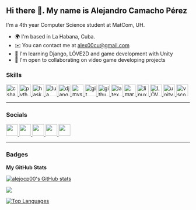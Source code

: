 Hi there 👋. My name is Alejandro Camacho Pérez
---

I'm a 4th year Computer Science student at MatCom, UH.


* 🌍  I'm based in La Habana, Cuba.
* ✉️  You can contact me at [alex00cu@gmail.com](mailto:alex00cu@gmail.com)
* 🧠  I'm learning Django, LÖVE2D and game development with Unity
* 🤝  I'm open to collaborating on video game developing projects

### Skills

<div align="left">
  <a href="https://dotnet.microsoft.com/en-us/languages/csharp">
    <img src="https://cdn.jsdelivr.net/gh/devicons/devicon/icons/csharp/csharp-original.svg" height="32" alt="csharp logo"  />
  <a/>
  <a href="https://www.python.org/">
    <img src="https://cdn.jsdelivr.net/gh/devicons/devicon/icons/python/python-original.svg" height="32" alt="python logo"  />
  <a/>
  <a href="https://www.haskell.org/">
    <img src="https://cdn.jsdelivr.net/gh/devicons/devicon/icons/haskell/haskell-original.svg" height="32" alt="haskell logo"  />
  <a/>
  <a href="https://www.lua.org/">
    <img src="https://cdn.jsdelivr.net/gh/devicons/devicon/icons/lua/lua-original.svg" height="32" alt="lua logo"  />
  <a/>
  <a href="https://www.djangoproject.com/">
    <img src="https://cdn.jsdelivr.net/gh/devicons/devicon/icons/django/django-plain.svg" height="32" alt="django logo"  />
  <a/>

  <a href="https://www.mysql.com/">
    <img src="https://cdn.jsdelivr.net/gh/devicons/devicon/icons/mysql/mysql-original.svg" height="32" alt="mysql logo"  />
  <a/>

  <a href="https://git-scm.com/">
    <img src="https://cdn.jsdelivr.net/gh/devicons/devicon/icons/git/git-original.svg" height="32" alt="git logo"  />
  <a/>

  <a href="https://github.com/">
    <img src="https://cdn.jsdelivr.net/gh/devicons/devicon/icons/github/github-original.svg" height="32" alt="github logo"  />
  <a/>

  <a href="https://www.latex-project.org/">
    <img src="https://cdn.jsdelivr.net/gh/devicons/devicon/icons/latex/latex-original.svg" height="32" alt="latex logo"  />
  <a/>

  <a href="https://daringfireball.net/projects/markdown/">
    <img src="https://cdn.jsdelivr.net/gh/devicons/devicon/icons/markdown/markdown-original.svg" height="32" alt="markdown logo"  />
  <a/>

  <a href="https://www.linux.org/">
    <img src="https://cdn.jsdelivr.net/gh/devicons/devicon/icons/linux/linux-original.svg" height="32" alt="linux logo"  />
  <a/>

  <a href="https://love2d.org/">
    <img src="https://upload.wikimedia.org/wikipedia/commons/8/8b/L%C3%96VE_app_icon_%280.10.1%29.svg" height="32" alt="LÖVE2D logo">
  <a/>

  <a href="https://unity.com/">
    <img src="https://cdn.jsdelivr.net/gh/devicons/devicon/icons/unity/unity-original.svg" height="32" alt="unity logo"  />
  <a/>

  <a href="https://code.visualstudio.com/">
    <img src="https://cdn.jsdelivr.net/gh/devicons/devicon/icons/vscode/vscode-original.svg" height="32" alt="vscode logo"  />
  <a/>
</div>

---

### Socials

<p align="left">
  <a
    href="https://www.linkedin.com/in/alejocp00"
    target="_blank"
    rel="noreferrer"
  >
    <picture>
      <source
        media="(prefers-color-scheme: dark)"
        srcset="
          https://raw.githubusercontent.com/danielcranney/readme-generator/main/public/icons/socials/linkedin-dark.svg
        "
      />
      <source
        media="(prefers-color-scheme: light)"
        srcset="
          https://raw.githubusercontent.com/danielcranney/readme-generator/main/public/icons/socials/linkedin.svg
        "
      />
      <img
        src="https://raw.githubusercontent.com/danielcranney/readme-generator/main/public/icons/socials/linkedin.svg"
        width="32"
        height="32"
      />
    </picture>
  </a>
  <a
    href="https://stackoverflow.com/users/20214581"
    target="_blank"
    rel="noreferrer"
  >
    <picture>
      <source
        media="(prefers-color-scheme: dark)"
        srcset="
          https://raw.githubusercontent.com/danielcranney/readme-generator/main/public/icons/socials/stackoverflowk.svg
        "
      />
      <source
        media="(prefers-color-scheme: light)"
        srcset="
          https://raw.githubusercontent.com/danielcranney/readme-generator/main/public/icons/socials/stackoverflow.svg
        "
      />
      <img
        src="https://raw.githubusercontent.com/danielcranney/readme-generator/main/public/icons/socials/stackoverflow.svg"
        width="32"
        height="32"
      />
    </picture>
  </a>
  <a
    href="https://discord.com/users/alejocp00"
    target="_blank"
    rel="noreferrer"
  >
    <picture>
      <source media="(prefers-color-scheme: dark)" srcset="https://raw.githubusercontent.com/danielcranney/readme-generator/main/public/icons/socials/discord.svg" />
      <source
        media="(prefers-color-scheme: light)"
        srcset="
          https://raw.githubusercontent.com/danielcranney/readme-generator/main/public/icons/socials/discord.svg
        "
      />
      <img
        src="https://raw.githubusercontent.com/danielcranney/readme-generator/main/public/icons/socials/discord.svg"
        width="32"
        height="32"
      />
    </picture>
  </a>
  <a href="https://www.x.com/alejocp00" target="_blank" rel="noreferrer">
    <picture>
      <source
        media="(prefers-color-scheme: dark)"
        srcset="
          https://raw.githubusercontent.com/danielcranney/readme-generator/main/public/icons/socials/twitter-dark.svg
        "
      />
      <source
        media="(prefers-color-scheme: light)"
        srcset="
          https://raw.githubusercontent.com/danielcranney/readme-generator/main/public/icons/socials/twitter.svg
        "
      />
      <img
        src="https://raw.githubusercontent.com/danielcranney/readme-generator/main/public/icons/socials/twitter.svg"
        width="32"
        height="32"
      />
    </picture>
  </a>
    <a href="https://t.me/alejocp00" target="_blank" rel="noreferrer">
    <picture>
      <source
        media="(prefers-color-scheme: dark)"
        srcset="
          https://raw.githubusercontent.com/danielcranney/readme-generator/main/public/icons/socials/telegram.svg
        "
      />
      <source
        media="(prefers-color-scheme: light)"
        srcset="
          https://upload.wikimedia.org/wikipedia/commons/8/82/Telegram_logo.svg
        "
      />
      <img
        src="https://upload.wikimedia.org/wikipedia/commons/8/82/Telegram_logo.svg"
        width="32"
        height="32"
      />
    </picture>
  </a>
</p>

---

### Badges

<b>My GitHub Stats</b>

<a href="http://www.github.com/alejocp00"><img src="https://github-readme-stats.vercel.app/api?username=alejocp00&show_icons=true&hide=&count_private=true&title_color=0891b2&text_color=ffffff&icon_color=0891b2&bg_color=000000&hide_border=true&show_icons=true" alt="alejocp00's GitHub stats" /></a>

<a href="http://www.github.com/alejocp00"><img src="https://github-readme-streak-stats.herokuapp.com/?user=alejocp00&stroke=ffffff&background=000000&ring=0891b2&fire=0891b2&currStreakNum=ffffff&currStreakLabel=0891b2&sideNums=ffffff&sideLabels=ffffff&dates=ffffff&hide_border=true" /></a>

<a href="https://github.com/alejocp00" align="left"><img src="https://github-readme-stats.vercel.app/api/top-langs/?username=alejocp00&langs_count=10&title_color=0891b2&text_color=ffffff&icon_color=0891b2&bg_color=000000&hide_border=true&locale=en&custom_title=Top%20%Languages" alt="Top Languages" /></a>
